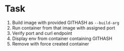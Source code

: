 # Task

1. Build image with provided GITHASH as `--build-arg`
2. Run container from that image with assigned port
3. Verify port and curl endpoint
4. Display env from container containing GITHASH
5. Remove with force created container